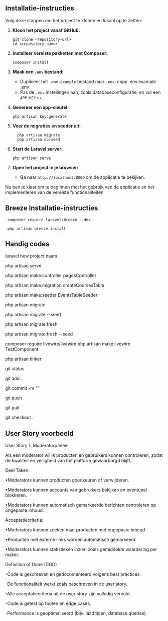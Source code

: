 ## Installatie-instructies

Volg deze stappen om het project te klonen en lokaal op te zetten:

1. **Kloon het project vanaf GitHub:**
   ```
   git clone <repository-url>
   cd <repository-name>
   ```

3. **Installeer vereiste pakketten met Composer:**
   ```
   composer install
   ```

4. **Maak een `.env` bestand:**
   - Dupliceer het `.env.example` bestand naar `.env`:
     copy .env.example .env
   - Pas de `.env` instellingen aan, zoals databaseconfiguratie, en vul een `APP_KEY` in.

5. **Genereer een app-sleutel:**
   ```
   php artisan key:generate
   ```

6. **Voer de migraties en seeder uit:**
   ```
     php artisan migrate
     php artisan db:seed
   ```

7. **Start de Laravel server:**
   ```
   php artisan serve
   ```
   
8. **Open het project in je browser:**
   - Ga naar `http://localhost:8000` om de applicatie te bekijken.

Nu ben je klaar om te beginnen met het gebruik van de applicatie en het implementeren van de vereiste functionaliteiten.

## Breeze Installatie-instructies

   ```
    composer require laravel/breeze --dev
   ```
   ```
    php artisan breeze:install
   ```

## Handig codes

laravel new project naam

php artisan serve

php artisan make:controller pagesController

php artisan make:migration createCoursesTable

php artisan make:seeder EventsTableSeeder

php artisan migrate

php artisan migrate --seed

php artisan migrate:fresh

php artisan migrate:fresh --seed

composer require livewire/livewire
php artisan make:livewire TestComponent

php artisan tinker

git status

git add .

git commit -m “”

git push 

git pull

git checkout . 



## User Story voorbeeld

User Story 1: Moderatorpaneel

Als een moderator wil ik producten en gebruikers kunnen controleren, zodat de kwaliteit en veiligheid van het platform gewaarborgd blijft.


Deel Taken:


•Moderators kunnen producten goedkeuren of verwijderen.

•Moderators kunnen accounts van gebruikers bekijken en eventueel blokkeren.

•Moderators kunnen automatisch gemarkeerde berichten controleren op ongepaste inhoud.


Acceptatiecriteria:


•Moderators kunnen zoeken naar producten met ongepaste inhoud.

•Producten met externe links worden automatisch gemarkeerd.

•Moderators kunnen statistieken inzien zoals gemiddelde waardering per maker.


Definition of Done (DOD)


-Code is geschreven en gedocumenteerd volgens best practices.

-De functionaliteit werkt zoals beschreven in de user story.

-Alle acceptatiecriteria uit de user story zijn volledig vervuld.

-Code is getest op fouten en edge cases.

-Performance is geoptimaliseerd (bijv. laadtijden, database queries).
